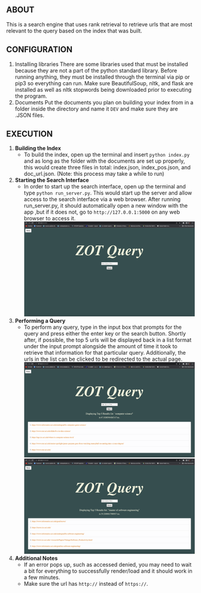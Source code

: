 ## ABOUT

This is a search engine that uses rank retrieval to retrieve urls that are most relevant to the query based on the index that was built.

## CONFIGURATION

1. Installing libraries
   There are some libraries used that must be installed because they are not a part of the python standard library. Before running anything, they must be installed through the terminal via pip or pip3 so everything can run. Make sure BeautifulSoup, nltk, and flask are installed as well as nltk stopwords being downloaded prior to executing the program.
2. Documents
   Put the documents you plan on building your index from in a folder inside the directory and name it `DEV` and make sure they are .JSON files.

## EXECUTION

1. **Building the Index**
    - To build the index, open up the terminal and insert `python index.py` and as long as the folder with the documents are set up properly, this would create three files in total: index.json, index_pos.json, and doc_url.json. (Note: this process may take a while to run)
2. **Starting the Search Interface**
   - In order to start up the search interface, open up the terminal and type `python run_server.py`. This would start up the server and allow access to the search interface via a web browser. After running run_server.py, it should automatically open a new window with the app ,but if it does not, go to `http://127.0.0.1:5000` on any web browser to access it.
   ![](img/search_engine.png)
3. **Performing a Query**
   - To perform any query, type in the input box that prompts for the query and press either the enter key or the search button. Shortly after, if possible, the top 5 urls will be displayed back in a list format under the input prompt alongside the amount of time it took to retrieve that information for that particular query. Additionally, the urls in the list can be clicked to be redirected to the actual page.
   ![](img/query1.png)
   ![](img/query2.png)
4. **Additional Notes**
    - If an error pops up, such as accessed denied, you may need to wait a bit for everything to successfully render/load and it should work in a few minutes.
    - Make sure the url has `http://` instead of `https://`.
